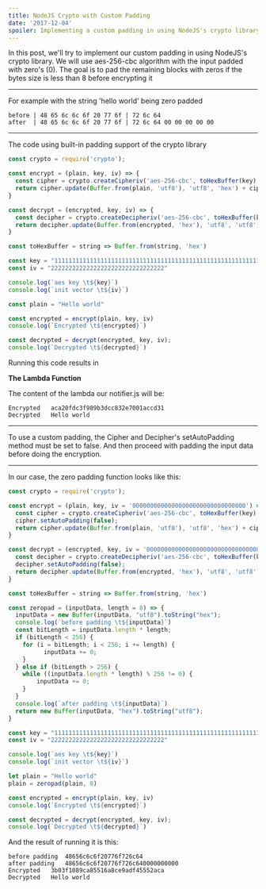 ```yaml
---
title: NodeJS Crypto with Custom Padding
date: '2017-12-04'
spoiler: Implementing a custom padding in using NodeJS's crypto library. This post uses aes-256-cbc encryption with zero padding.
---
```


In this post, we'll try to implement our custom padding in using NodeJS's crypto library. We will use aes-256-cbc algorithm with the input padded with zero's (0). The goal is to pad the remaining blocks with zeros if the bytes size is less than 8 before encrypting it

---

For example with the string 'hello world' being zero padded

```shell
before | 48 65 6c 6c 6f 20 77 6f | 72 6c 64
after  | 48 65 6c 6c 6f 20 77 6f | 72 6c 64 00 00 00 00 00
```
---

The code using built-in padding support of the crypto library

```js
const crypto = require('crypto');

const encrypt = (plain, key, iv) => {
  const cipher = crypto.createCipheriv('aes-256-cbc', toHexBuffer(key), toHexBuffer(iv));
  return cipher.update(Buffer.from(plain, 'utf8'), 'utf8', 'hex') + cipher.final('hex');
}

const decrypt = (encrypted, key, iv) => {
  const decipher = crypto.createDecipheriv('aes-256-cbc', toHexBuffer(key), toHexBuffer(iv));
  return decipher.update(Buffer.from(encrypted, 'hex'), 'utf8', 'utf8') + decipher.final('utf8');
}

const toHexBuffer = string => Buffer.from(string, 'hex')

const key = "1111111111111111111111111111111111111111111111111111111111111111"
const iv = "22222222222222222222222222222222"

console.log(`aes key \t${key}`)
console.log(`init vector \t${iv}`)

const plain = "Hello world"

const encrypted = encrypt(plain, key, iv)
console.log(`Encrypted \t${encrypted}`)

const decrypted = decrypt(encrypted, key, iv);
console.log(`Decrypted \t${decrypted}`)
```
Running this code results in 

**The Lambda Function**

​The content of the lambda our notifier.js will be:

```shell
Encrypted 	aca20fdc3f989b3dcc832e7001accd31
Decrypted 	Hello world
```
---

To use a custom padding, the Cipher and Decipher's setAutoPadding method must be set to false.
​And then proceed with padding the input data before doing the encryption.

---

In our case, the zero padding function looks like this:

```js
const crypto = require('crypto');

const encrypt = (plain, key, iv = '00000000000000000000000000000000') => {
  const cipher = crypto.createCipheriv('aes-256-cbc', toHexBuffer(key), toHexBuffer(iv));
  cipher.setAutoPadding(false);
  return cipher.update(Buffer.from(plain, 'utf8'), 'utf8', 'hex') + cipher.final('hex');
}

const decrypt = (encrypted, key, iv = '00000000000000000000000000000000') => {
  const decipher = crypto.createDecipheriv('aes-256-cbc', toHexBuffer(key), toHexBuffer(iv));
  decipher.setAutoPadding(false);
  return decipher.update(Buffer.from(encrypted, 'hex'), 'utf8', 'utf8') + decipher.final('utf8');
}

const toHexBuffer = string => Buffer.from(string, 'hex')

const zeropad = (inputData, length = 8) => {
  inputData = new Buffer(inputData, "utf8").toString("hex");
  console.log(`before padding \t${inputData}`)
  const bitLength = inputData.length * length;
  if (bitLength < 256) {
    for (i = bitLength; i < 256; i += length) {
          inputData += 0;
    }
  } else if (bitLength > 256) {
    while ((inputData.length * length) % 256 != 0) {
        inputData += 0;
    }
  }
  console.log(`after padding \t${inputData}`)
  return new Buffer(inputData, "hex").toString("utf8");
}

const key = "1111111111111111111111111111111111111111111111111111111111111111"
const iv = "22222222222222222222222222222222"

console.log(`aes key \t${key}`)
console.log(`init vector \t${iv}`)

let plain = "Hello world"
plain = zeropad(plain, 8)

const encrypted = encrypt(plain, key, iv)
console.log(`Encrypted \t${encrypted}`)

const decrypted = decrypt(encrypted, key, iv);
console.log(`Decrypted \t${decrypted}`)
```

And the result of running it is this:

```shell
before padding 	48656c6c6f20776f726c64
after padding 	48656c6c6f20776f726c640000000000
Encrypted 	3b03f1089ca85516a8ce9adf45552aca
Decrypted 	Hello world
```
